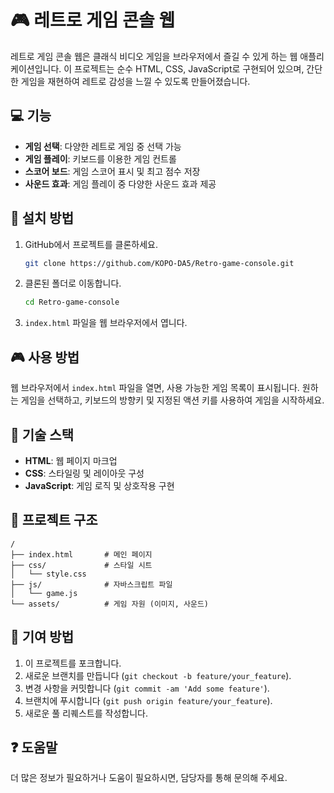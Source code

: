 # :video_game: 레트로 게임 콘솔 웹

레트로 게임 콘솔 웹은 클래식 비디오 게임을 브라우저에서 즐길 수 있게 하는 웹 애플리케이션입니다. 이 프로젝트는 순수 HTML, CSS, JavaScript로 구현되어 있으며, 간단한 게임을 재현하여 레트로 감성을 느낄 수 있도록 만들어졌습니다.

## :computer: 기능

- **게임 선택**: 다양한 레트로 게임 중 선택 가능
- **게임 플레이**: 키보드를 이용한 게임 컨트롤
- **스코어 보드**: 게임 스코어 표시 및 최고 점수 저장
- **사운드 효과**: 게임 플레이 중 다양한 사운드 효과 제공

## :wrench: 설치 방법

1. GitHub에서 프로젝트를 클론하세요.
   ```bash
   git clone https://github.com/KOPO-DA5/Retro-game-console.git
   ```
2. 클론된 폴더로 이동합니다.
   ```bash
   cd Retro-game-console
   ```
3. `index.html` 파일을 웹 브라우저에서 엽니다.

## :video_game: 사용 방법

웹 브라우저에서 `index.html` 파일을 열면, 사용 가능한 게임 목록이 표시됩니다. 원하는 게임을 선택하고, 키보드의 방향키 및 지정된 액션 키를 사용하여 게임을 시작하세요.

## :memo: 기술 스택

- **HTML**: 웹 페이지 마크업
- **CSS**: 스타일링 및 레이아웃 구성
- **JavaScript**: 게임 로직 및 상호작용 구현

## :file_folder: 프로젝트 구조

```
/
├── index.html       # 메인 페이지
├── css/             # 스타일 시트
│   └── style.css
├── js/              # 자바스크립트 파일
│   └── game.js
└── assets/          # 게임 자원 (이미지, 사운드)
```

## :raising_hand: 기여 방법

1. 이 프로젝트를 포크합니다.
2. 새로운 브랜치를 만듭니다 (`git checkout -b feature/your_feature`).
3. 변경 사항을 커밋합니다 (`git commit -am 'Add some feature'`).
4. 브랜치에 푸시합니다 (`git push origin feature/your_feature`).
5. 새로운 풀 리퀘스트를 작성합니다.

## :question: 도움말

더 많은 정보가 필요하거나 도움이 필요하시면, 담당자를 통해 문의해 주세요.

